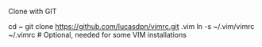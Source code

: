Clone with GIT

cd ~
git clone https://github.com/lucasdpn/vimrc.git .vim
ln -s ~/.vim/vimrc ~/.vimrc # Optional, needed for some VIM installations
